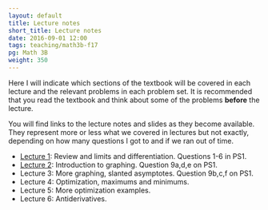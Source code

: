 ```yaml
---
layout: default
title: Lecture notes
short_title: Lecture notes
date: 2016-09-01 12:00
tags: teaching/math3b-f17
pg: Math 3B
weight: 350
---
```


Here I will indicate which sections of the textbook will be covered in each lecture and the relevant problems in each problem set. It is recommended that you read the textbook and think about some of the problems __before__ the lecture.

You will find links to the lecture notes and slides as they become available. They represent more or less what we covered in lectures but not exactly, depending on how many questions I got to and if we ran out of time.

- [Lecture 1][]: Review and limits and differentiation. Questions 1-6 in PS1.
- [Lecture 2][]: Introduction to graphing. Question 9a,d,e on PS1.
- Lecture 3: More graphing, slanted asymptotes. Question 9b,c,f on PS1.
- Lecture 4: Optimization, maximums and minimums.
- Lecture 5: More optimization examples.
- Lecture 6: Antiderivatives.


[Lecture 1]: lectures/lect1.pdf
[Lecture 2]: lectures/lect2.pdf
[Lecture 3]: lectures/lect3.pdf
[Lecture 4]: lectures/lect4.pdf
[Lecture 5]: lectures/lect5.pdf
[Lecture 6]: lectures/lect6.pdf
[Lecture 7]: lectures/lect7.pdf
[Lecture 8]: lectures/lect8.pdf
[Lecture 9]: lectures/lect9.pdf
[Lecture 10]: lectures/lect10.pdf
[Lecture 11]: lectures/lect11.pdf
[Lecture 12]: lectures/lect12.pdf
[Lecture 13]: lectures/lect13.pdf
[Lecture 14]: lectures/lect14.pdf
[Lecture 15]: lectures/lect15.pdf
[Lecture 16]: lectures/lect16.pdf
[Lecture 17]: lectures/lect17.pdf
[Lecture 18]: lectures/lect18.pdf
[Lecture 19]: lectures/lect19.pdf
[Lecture 20]: lectures/lect20.pdf
[Lecture 21]: lectures/lect21.pdf
[Lecture 22]: lectures/lect22.pdf
[Lecture 23]: lectures/lect23.pdf
[Lecture 24]: lectures/lect24.pdf
[Lecture 25]: lectures/lect25.pdf
